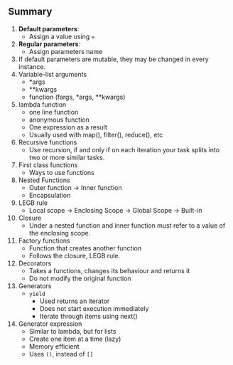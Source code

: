 ## Summary

1. **Default parameters**:
    * Assign a value using `=`
2. **Regular parameters**:
    * Assign parameters name
3. If default parameters are mutable, they may be changed in every instance.
4. Variable-list arguments
    * *args
    * **kwargs
    * function (fargs, *args, **kwargs)
5. lambda function
    * one line function
    * anonymous function
    * One expression as a result
    * Usually used with map(), filter(), reduce(), etc
6. Recursive functions
    * Use recursion, if and only if on each iteration your task splits into two or more similar tasks.
7. First class functions
    * Ways to use functions
8. Nested Functions
    * Outer function -> Inner function
    * Encapsulation
9. LEGB rule
    * Local scope -> Enclosing Scope -> Global Scope -> Built-in
10. Closure
    * Under a nested function and inner function must refer to a value of the enclosing scope.
11. Factory functions
    * Function that creates another function
    * Follows the closure, LEGB rule.
12. Decorators
    * Takes a functions, changes its behaviour and returns it
    * Do not modify the original function
13. Generators
    * `yield`
        * Used returns an iterator
        * Does not start execution immediately
        * Iterate through items using next()
14. Generator expression
    * Similar to lambda, but for lists
    * Create one item at a time (lazy)
    * Memory efficient
    * Uses `()`, instead of `[]`


